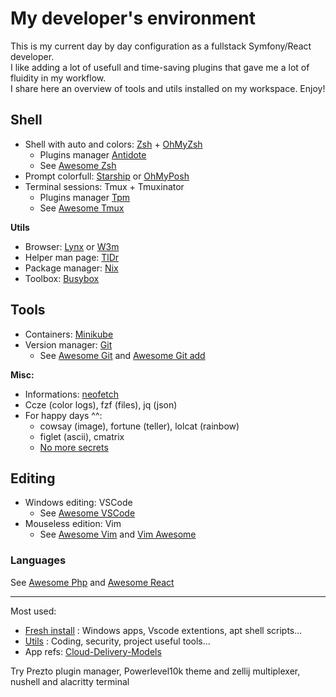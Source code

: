 # My developer's environment

This is my current day by day configuration as a fullstack Symfony/React developer.      
I like adding a lot of usefull and time-saving plugins that gave me a lot of fluidity in my workflow.    
I share here an overview of tools and utils installed on my workspace. Enjoy!   

## Shell

- Shell with auto and colors: [Zsh](https://wiki.ubuntu-fr.org/zsh) + [OhMyZsh](https://ohmyz.sh)
  + Plugins manager [Antidote](https://getantidote.github.io)
  + See [Awesome Zsh](https://github.com/unixorn/awesome-zsh-plugins)  
- Prompt colorfull: [Starship](https://starship.rs) or [OhMyPosh](https://ohmyposh.dev)
- Terminal sessions: Tmux + Tmuxinator
  + Plugins manager [Tpm](https://github.com/tmux-plugins/tpm)
  + See [Awesome Tmux](https://github.com/rothgar/awesome-tmux)

**Utils**

- Browser: [Lynx](https://lynx.invisible-island.net) or [W3m](https://doc.ubuntu-fr.org/w3m)
- Helper man page: [TlDr](https://tldr.sh) 
- Package manager: [Nix](https://nixos.org)
- Toolbox: [Busybox](https://busybox.net)

## Tools 

- Containers: [Minikube](https://minikube.sigs.k8s.io)
- Version manager: [Git](https://git-scm.com)
  + See [Awesome Git](https://github.com/dictcp/awesome-git) and [Awesome Git add](https://project-awesome.org/stevemao/awesome-git-addons)

**Misc:**   

- Informations: [neofetch](https://github.com/dylanaraps/neofetch)
- Ccze (color logs), fzf (files), jq (json)
- For happy days ^^:
  + cowsay (image), fortune (teller), lolcat (rainbow)
  + figlet (ascii), cmatrix
  + [No more secrets](https://github.com/bartobri/no-more-secrets)

## Editing

- Windows editing: VSCode
  + See [Awesome VSCode](https://github.com/viatsko/awesome-vscode)
- Mouseless edition: Vim
  + See [Awesome Vim](https://github.com/akrawchyk/awesome-vim) and [Vim Awesome](https://vimawesome.com)

### Languages

See [Awesome Php](https://github.com/ziadoz/awesome-php) and [Awesome React](https://github.com/enaqx/awesome-react)

---
Most used:
- [Fresh install](https://github.com/cylmat/docs/tree/main/install) : Windows apps, Vscode extentions, apt shell scripts... 
- [Utils](https://github.com/cylmat/docs/tree/main/Utils) : Coding, security, project useful tools...
- App refs: [Cloud-Delivery-Models](https://github.com/cylmat/docs/blob/main/Form/Archilog/Cloud-Delivery-Models.png)

Try Prezto plugin manager, Powerlevel10k theme and zellij multiplexer, nushell and alacritty terminal
